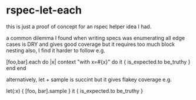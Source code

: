 # rspec-let-each

this is just a proof of concept for an rspec helper idea I had.

a common dilemma I found when writing specs was
enumerating all edge cases is DRY and gives good coverage
but it requires too much block nesting
also, I find it harder to follow
e.g.

[foo,bar].each do |x|
  context "with x=#{x}" do
    it { is_expected.to be_truthy }
  end
end

alternatively, let + sample is succint
but it gives flakey coverage
e.g.

let(:x) { [foo, bar].sample }
it { is_expected.to be_truthy }
